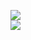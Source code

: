 [![](https://img.shields.io/badge/Made%20With-Github%20Spray-lightgrey.svg?style=for-the-badge&logo=github)](https://github.com/Annihil/github-spray#23884)  
[![](https://i.imgur.com/2DrTn0Z.gif)](https://github.com/Annihil/github-spray)